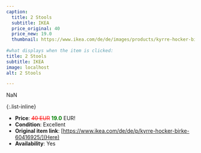 ```yaml
---
caption:
  title: 2 Stools
  subtitle: IKEA
  price_original: 40
  price_new: 19.0
  thumbnail: https://www.ikea.com/de/de/images/products/kyrre-hocker-birke__0714153_pe729952_s5.jpg
  
#what displays when the item is clicked:
title: 2 Stools
subtitle: IKEA
image: localhost
alt: 2 Stools

---
```

NaN

{:.list-inline} 
- **Price**: <span style="color:red"><del>40 EUR</del></span> <span style="color:green">**19.0**</span> EUR!
- **Condition**: Excellent
- **Original item link**: [https://www.ikea.com/de/de/p/kyrre-hocker-birke-60416925/](Here)
- **Availability**: Yes
